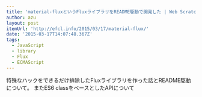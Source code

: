 ```yaml
---
title: 'material-fluxというFluxライブラリをREADME駆動で開発した | Web Scratch'
author: azu
layout: post
itemUrl: 'http://efcl.info/2015/03/17/material-flux/'
date: '2015-03-17T14:07:48.367Z'
tags:
  - JavaScript
  - library
  - Flux
  - ECMAScript
---
```

特殊なハックをできるだけ排除したFluxライブラリを作った話とREADME駆動について。
またES6 classをベースとしたAPIについて


